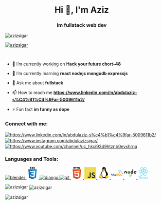 <h1 align="center">Hi 👋, I'm Aziz</h1>
<h3 align="center">Im fullstack web dev</h3>

<p align="left"> <img src="https://komarev.com/ghpvc/?username=azizsigar&label=Profile%20views&color=0e75b6&style=flat" alt="azizsigar" /> </p>

<p align="left"> <a href="https://github.com/ryo-ma/github-profile-trophy"><img src="https://github-profile-trophy.vercel.app/?username=azizsigar" alt="azizsigar" /></a> </p>

<p align="left"> <a href="https://twitter.com/" target="blank"><img src="https://img.shields.io/twitter/follow/?logo=twitter&style=for-the-badge" alt="" /></a> </p>

- 🔭 I’m currently working on **Hack your future chort-48**

- 🌱 I’m currently learning **react nodejs mongodb expressjs**

- 💬 Ask me about **fullstack**

- 📫 How to reach me **https://www.linkedin.com/in/abdulaziz-s%C4%B1%C4%9Far-5009611b2/**

- ⚡ Fun fact **im funny as dope**

<h3 align="left">Connect with me:</h3>
<p align="left">
<a href="https://linkedin.com/in/https://www.linkedin.com/in/abdulaziz-s%c4%b1%c4%9far-5009611b2/" target="blank"><img align="center" src="https://raw.githubusercontent.com/rahuldkjain/github-profile-readme-generator/master/src/images/icons/Social/linked-in-alt.svg" alt="https://www.linkedin.com/in/abdulaziz-s%c4%b1%c4%9far-5009611b2/" height="30" width="40" /></a>
<a href="https://instagram.com/https://www.instagram.com/abdulazizsigar/" target="blank"><img align="center" src="https://raw.githubusercontent.com/rahuldkjain/github-profile-readme-generator/master/src/images/icons/Social/instagram.svg" alt="https://www.instagram.com/abdulazizsigar/" height="30" width="40" /></a>
<a href="https://www.youtube.com/c/https://www.youtube.com/channel/uc_hkci93d9htznb0eyxhrna" target="blank"><img align="center" src="https://raw.githubusercontent.com/rahuldkjain/github-profile-readme-generator/master/src/images/icons/Social/youtube.svg" alt="https://www.youtube.com/channel/uc_hkci93d9htznb0eyxhrna" height="30" width="40" /></a>
</p>

<h3 align="left">Languages and Tools:</h3>
<p align="left"> <a href="https://www.blender.org/" target="_blank" rel="noreferrer"> <img src="https://download.blender.org/branding/community/blender_community_badge_white.svg" alt="blender" width="40" height="40"/> </a> <a href="https://www.w3schools.com/css/" target="_blank" rel="noreferrer"> <img src="https://raw.githubusercontent.com/devicons/devicon/master/icons/css3/css3-original-wordmark.svg" alt="css3" width="40" height="40"/> </a> <a href="https://www.djangoproject.com/" target="_blank" rel="noreferrer"> <img src="https://cdn.worldvectorlogo.com/logos/django.svg" alt="django" width="40" height="40"/> </a> <a href="https://git-scm.com/" target="_blank" rel="noreferrer"> <img src="https://www.vectorlogo.zone/logos/git-scm/git-scm-icon.svg" alt="git" width="40" height="40"/> </a> <a href="https://www.w3.org/html/" target="_blank" rel="noreferrer"> <img src="https://raw.githubusercontent.com/devicons/devicon/master/icons/html5/html5-original-wordmark.svg" alt="html5" width="40" height="40"/> </a> <a href="https://developer.mozilla.org/en-US/docs/Web/JavaScript" target="_blank" rel="noreferrer"> <img src="https://raw.githubusercontent.com/devicons/devicon/master/icons/javascript/javascript-original.svg" alt="javascript" width="40" height="40"/> </a> <a href="https://www.linux.org/" target="_blank" rel="noreferrer"> <img src="https://raw.githubusercontent.com/devicons/devicon/master/icons/linux/linux-original.svg" alt="linux" width="40" height="40"/> </a> <a href="https://www.mysql.com/" target="_blank" rel="noreferrer"> <img src="https://raw.githubusercontent.com/devicons/devicon/master/icons/mysql/mysql-original-wordmark.svg" alt="mysql" width="40" height="40"/> </a> <a href="https://nodejs.org" target="_blank" rel="noreferrer"> <img src="https://raw.githubusercontent.com/devicons/devicon/master/icons/nodejs/nodejs-original-wordmark.svg" alt="nodejs" width="40" height="40"/> </a> <a href="https://reactjs.org/" target="_blank" rel="noreferrer"> <img src="https://raw.githubusercontent.com/devicons/devicon/master/icons/react/react-original-wordmark.svg" alt="react" width="40" height="40"/> </a> </p>

<p><img align="left" src="https://github-readme-stats.vercel.app/api/top-langs?username=azizsigar&show_icons=true&locale=en&layout=compact" alt="azizsigar" /></p>

<p>&nbsp;<img align="center" src="https://github-readme-stats.vercel.app/api?username=azizsigar&show_icons=true&locale=en" alt="azizsigar" /></p>

<p><img align="center" src="https://github-readme-streak-stats.herokuapp.com/?user=azizsigar&" alt="azizsigar" /></p>

